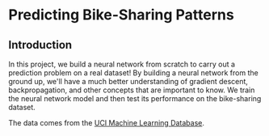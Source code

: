 # Predicting Bike-Sharing Patterns
## Introduction
In this project, we build a neural network from scratch to carry out a prediction problem on a real dataset! By building a neural network from the ground up, we'll have a much better understanding of gradient descent, backpropagation, and other concepts that are important to know. We train the neural network model and then test its performance on the bike-sharing dataset. 

The data comes from the [UCI Machine Learning Database](https://archive.ics.uci.edu/ml/datasets/Bike+Sharing+Dataset).

